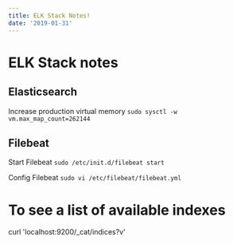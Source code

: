 ```yaml
---
title: ELK Stack Notes!
date: '2019-01-31'
---
```

# ELK Stack notes

## Elasticsearch

Increase production virtual memory
`sudo sysctl -w vm.max_map_count=262144`

## Filebeat

Start Filebeat
`sudo /etc/init.d/filebeat start`

Config Filebeat
`sudo vi /etc/filebeat/filebeat.yml`

# To see a list of available indexes
curl 'localhost:9200/_cat/indices?v'